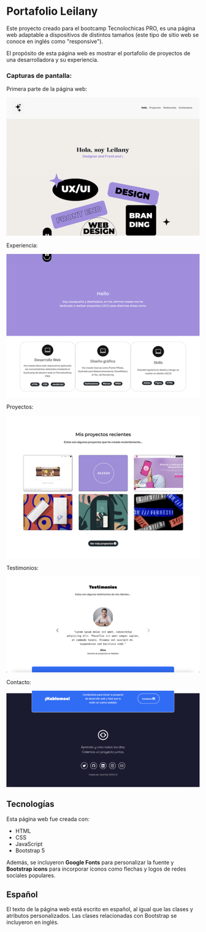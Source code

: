 # Portafolio Leilany

Este proyecto creado para el bootcamp Tecnolochicas PRO, es una página web adaptable a dispositivos de distintos tamaños (este tipo de sitio web se conoce en inglés como "responsive"). 

El propósito de esta página web es mostrar el portafolio de proyectos de una desarrolladora y su experiencia. 

### Capturas de pantalla:

Primera parte de la página web:

![Primera parte, header y quien soy](imagenes/captura_1.png)

Experiencia:

![Experiencia Hola y skills](imagenes/captura_2.png)

Proyectos:

![Mis proyectos ](imagenes/captura_3.png)

Testimonios:

![Testimonios](imagenes/screenshot4.png)

Contacto:

![Contacto](imagenes/screenshot5.png)

## Tecnologías

Esta página web fue creada con:

* HTML
* CSS
* JavaScript 
* Bootstrap 5

Además, se incluyeron **Google Fonts** para personalizar la fuente y **Bootstrap icons** para incorporar íconos como flechas y logos de redes sociales populares. 

## Español

El texto de la página web está escrito en español, al igual que las clases y atributos personalizados. Las clases relacionadas con Bootstrap se incluyeron en inglés.




